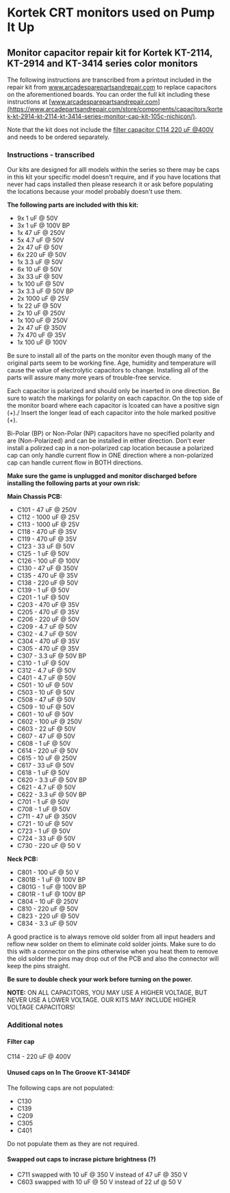 # Kortek CRT monitors used on Pump It Up

## Monitor capacitor repair kit for Kortek KT-2114, KT-2914 and KT-3414 series color monitors

The following instructions are transcribed from a printout included in the repair kit from
www.arcadesparepartsandrepair.com to replace capacitors on the aforementioned boards. You can order
the full kit including these instructions at
[www.arcadesparepartsandrepair.com](https://www.arcadepartsandrepair.com/store/components/capacitors/kortek-kt-2914-kt-2114-kt-3414-series-monitor-cap-kit-105c-nichicon/).

Note that the kit does not include the
[filter capacitor C114 220 uF @400V](https://www.arcadepartsandrepair.com/store/components/capacitors/snap-in-capacitor/220uf-400v-nichicon-105c-b-filter-capacitor/)
and needs to be ordered separately.

### Instructions - transcribed

Our kits are designed for alll models within the series so there may be caps in this kit your
specific model doesn't require, and if you have locations that never had caps installed then please
research it or ask before populating the locations because your model probably doesn't use them.

**The following parts are included with this kit:**

* 9x 1 uF @ 50V
* 3x 1 uF @ 100V BP
* 1x 47 uF @ 250V
* 5x 4.7 uF @ 50V
* 2x 47 uF @ 50V
* 6x 220 uF @ 50V
* 1x 3.3 uF @ 50V
* 6x 10 uF @ 50V
* 3x 33 uF @ 50V
* 1x 100 uF @ 50V
* 3x 3.3 uF @ 50V BP
* 2x 1000 uF @ 25V
* 1x 22 uF @ 50V
* 2x 10 uF @ 250V
* 1x 100 uF @ 250V
* 2x 47 uF @ 350V
* 7x 470 uF @ 35V
* 1x 100 uF @ 100V

Be sure to install all of the parts on the monitor even though many of the original parts seem to be
working fine. Age, humidity and temperature will cause the value of electrolytic capacitors to
change. Installing all of the parts will assure many more years of trouble-free service.

Each capacitor is polarized and should only be inserted in one direction. Be sure to watch the
markings for polarity on each capacitor. On the top side of the monitor board where each capacitor
is lcoated can have a positive sign (+)./ Insert the longer lead of each capacitor into the hole
marked positive (+).

Bi-Polar (BP) or Non-Polar (NP) capacitors have no specified polarity and are (Non-Polarized) and
can be installed in either direction. Don't ever install a polirzed cap in a non-polarized cap
location because a polarized cap can only handle current flow in ONE direction where a non-polarized
cap can handle current flow in BOTH directions.

**Make sure the game is unplugged and monitor discharged before installing the following parts at
your own risk:**

**Main Chassis PCB:**

* C101 - 47 uF @ 250V
* C112 - 1000 uF @ 25V
* C113 - 1000 uF @ 25V
* C118 - 470 uF @ 35V
* C119 - 470 uF @ 35V
* C123 - 33 uF @ 50V
* C125 - 1 uF @ 50V
* C126 - 100 uF @ 100V
* C130 - 47 uF @ 350V
* C135 - 470 uF @ 35V
* C138 - 220 uF @ 50V
* C139 - 1 uF @ 50V
* C201 - 1 uF @ 50V
* C203 - 470 uF @ 35V
* C205 - 470 uF @ 35V
* C206 - 220 uF @ 50V
* C209 - 4.7 uF @ 50V
* C302 - 4.7 uF @ 50V
* C304 - 470 uF @ 35V
* C305 - 470 uF @ 35V
* C307 - 3.3 uF @ 50V BP
* C310 - 1 uF @ 50V
* C312 - 4.7 uF @ 50V
* C401 - 4.7 uF @ 50V
* C501 - 10 uF @ 50V
* C503 - 10 uF @ 50V
* C508 - 47 uF @ 50V
* C509 - 10 uF @ 50V
* C601 - 10 uF @ 50V
* C602 - 100 uF @ 250V
* C603 - 22 uF @ 50V
* C607 - 47 uF @ 50V
* C608 - 1 uF @ 50V
* C614 - 220 uF @ 50V
* C615 - 10 uF @ 250V
* C617 - 33 uF @ 50V
* C618 - 1 uF @ 50V
* C620 - 3.3 uF @ 50V BP
* C621 - 4.7 uF @ 50V
* C622 - 3.3 uF @ 50V BP
* C701 - 1 uF @ 50V
* C708 - 1 uF @ 50V
* C711 - 47 uF @ 350V
* C721 - 10 uF @ 50V
* C723 - 1 uF @ 50V
* C724 - 33 uF @ 50V
* C730 - 220 uF @ 50 V

**Neck PCB:**

* C801 - 100 uF @ 50 V
* C801B - 1 uF @ 100V BP
* C801G - 1 uF @ 100V BP
* C801R - 1 uF @ 100V BP
* C804 - 10 uF @ 250V
* C810 - 220 uF @ 50V
* C823 - 220 uF @ 50V
* C834 - 3.3 uF @ 50V

A good practice is to always remove old solder from all input headers and reflow new solder on them
to eliminate cold solder joints. Make sure to do this with a connector on the pins otherwise when
you heat them to remove the old solder the pins may drop out of the PCB and also the connector will
keep the pins straight.

**Be sure to double check your work before turning on the power.**

**NOTE:** ON ALL CAPACITORS, YOU MAY USE A HIGHER VOLTAGE, BUT NEVER USE A LOWER VOLTAGE. OUR KITS
MAY INCLUDE HIGHER VOLTAGE CAPACITORS!

### Additional notes

#### Filter cap

C114 - 220 uF @ 400V

#### Unused caps on In The Groove KT-3414DF

The following caps are not populated:

* C130
* C139
* C209
* C305
* C401

Do not populate them as they are not required.

#### Swapped out caps to incrase picture brightness (?)

* C711 swapped with 10 uF @ 350 V instead of 47 uF @ 350 V
* C603 swapped with 10 uF @ 50 V instead of 22 uf @ 50 V